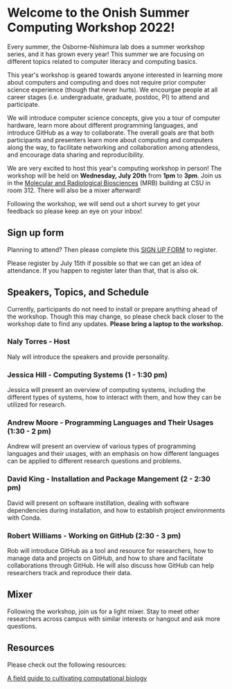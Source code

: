 # Welcome to the Onish Summer Computing Workshop 2022!

Every summer, the Osborne-Nishimura lab does a summer workshop series, and it has grown every year! This summer we are focusing on different topics related to computer literacy and computing basics. 

This year's workshop is geared towards anyone interested in learning more about computers and computing and does not require prior computer science experience (though that never hurts). We encourgae people at all career stages (i.e. undergraduate, graduate, postdoc, PI) to attend and participate. 

We will introduce computer science concepts, give you a tour of computer hardware, learn more about different programming languages, and introduce GitHub as a way to collaborate. The overall goals are that both participants and presenters learn more about computing and computers along the way, to facilitate networking and collaboration among attendess, and encourage data sharing and reproducibility. 

We are very excited to host this year's computing workshop in person! The workshop will be held on **Wednesday, July 20th** from **1pm** to **3pm**. Join us in the [Molecular and Radiological Biosciences](https://goo.gl/maps/e9LsEpLVtt4xpX8Z7) (MRB) building at CSU in room 312. There will also be a  mixer afterward!

Following the workshop, we will send out a short survey to get your feedback so please keep an eye on your inbox! 

## Sign up form

Planning to attend? Then please complete this [SIGN UP FORM](https://colostate.az1.qualtrics.com/jfe/form/SV_6SbbpwjucRLzQJU) to register. 

Please register by July 15th if possible so that we can get an idea of attendance. If you happen to register later than that, that is also ok. 

## Speakers, Topics, and Schedule 

Currently, participants do not need to install or prepare anything ahead of the workshop. Though this may change, so please check back closer to the workshop date to find any updates. **Please bring a laptop to the workshop.**

### Naly Torres - Host

Naly will introduce the speakers and provide personality.

### Jessica Hill - Computing Systems (1 - 1:30 pm)

Jessica will present an overview of computing systems, including the different types of systems, how to interact with them, and how they can be utilized for research. 

### Andrew Moore - Programming Languages and Their Usages (1:30 - 2 pm)

Andrew will present an overview of various types of programming languages and their usages, with an emphasis on how different languages can be applied to different research questions and problems. 

### David King - Installation and Package Mangement (2 - 2:30 pm)

David will present on software instillation, dealing with software dependencies during installation, and how to establish project environments with Conda. 

### Robert Williams - Working on GitHub (2:30 - 3 pm)

Rob will introduce GitHub as a tool and resource for researchers, how to manage data and projects on GitHub, and how to share and facilitate collaborations through GitHub. He will also discuss how GitHub can help researchers track and reproduce their data.

## Mixer 

Following the workshop, join us for a light mixer. Stay to meet other researchers across campus with similar interests or hangout and ask more questions. 

## Resources

Please check out the following resources:

[A field guide to cultivating computational biology](https://journals.plos.org/plosbiology/article?id=10.1371/journal.pbio.3001419)
